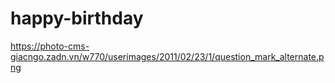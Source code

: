 # happy-birthday
https://photo-cms-giacngo.zadn.vn/w770/userimages/2011/02/23/1/question_mark_alternate.png

